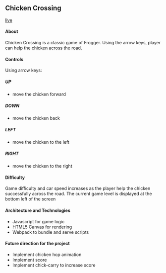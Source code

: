 ## Chicken Crossing

[live](http://sywu.us/ChickenCrossing/)

[pic]: ./docs/page.png

#### About
Chicken Crossing is a classic game of Frogger. Using the arrow keys, player can help the chicken across the road.

#### Controls
Using arrow keys:
##### UP
- move the chicken forward
##### DOWN
- move the chicken back
##### LEFT
- move the chicken to the left
##### RIGHT
- move the chicken to the right


#### Difficulty

Game difficulty and car speed increases as the player help the chicken successfully across the road.
The current game level is displayed at the bottom left of the screen

[pic]: ./docs/level.png


#### Architecture and Technologies
- Javascript for game logic
- HTML5 Canvas for rendering
- Webpack to bundle and serve scripts


#### Future direction for the project
- Implement chicken hop animation
- Implement score
- Implement chick-carry to increase score
